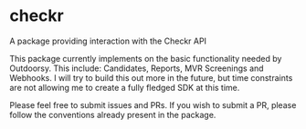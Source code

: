 # checkr
A package providing interaction with the Checkr API

This package currently implements on the basic functionality needed by Outdoorsy. This include: Candidates, Reports, MVR Screenings and Webhooks. I will try to build this out more in the future, but time constraints are not allowing me to create a fully fledged SDK at this time.

Please feel free to submit issues and PRs. If you wish to submit a PR, please follow the conventions already present in the package.
